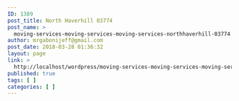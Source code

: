 ```yaml
---
ID: 1389
post_title: North Haverhill 03774
post_name: >
  moving-services-moving-services-moving-services-northhaverhill-03774
author: mrgabonijeff@gmail.com
post_date: 2018-03-28 01:36:32
layout: page
link: >
  http://localhost/wordpress/moving-services-moving-services-moving-services-northhaverhill-03774/
published: true
tags: [ ]
categories: [ ]
---
```

